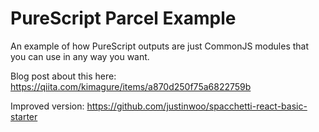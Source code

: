 # PureScript Parcel Example

An example of how PureScript outputs are just CommonJS modules that you can use in any way you want.

Blog post about this here: <https://qiita.com/kimagure/items/a870d250f75a6822759b>

Improved version: <https://github.com/justinwoo/spacchetti-react-basic-starter>
